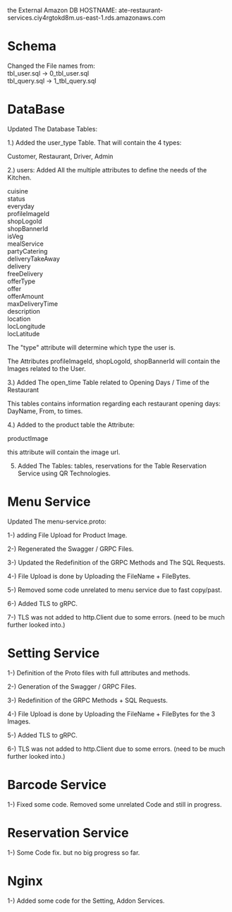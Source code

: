 the External Amazon DB HOSTNAME: ate-restaurant-services.ciy4rgtokd8m.us-east-1.rds.amazonaws.com

# Schema

Changed the File names from:    
tbl_user.sql -> 0_tbl_user.sql  
tbl_query.sql -> 1_tbl_query.sql

# DataBase

Updated The Database Tables:

1.) Added the user_type Table. That will contain the 4 types:

Customer, Restaurant, Driver, Admin

2.) users: Added All the multiple attributes to define the needs of the Kitchen.

cuisine          
status           
everyday        
profileImageId   
shopLogoId      
shopBannerId     
isVeg            
mealService      
partyCatering    
deliveryTakeAway    
delivery         
freeDelivery     
offerType        
offer            
offerAmount      
maxDeliveryTime  
description      
location         
locLongitude     
locLatitude

The "type" attribute will determine which type the user is.

The Attributes profileImageId, shopLogoId, shopBannerId will contain the Images related to the User.

3.) Added The open_time Table related to Opening Days / Time of the Restaurant

This tables contains information regarding each restaurant opening days:
DayName, From, to times.

4.) Added to the product table the Attribute:

productImage

this attribute will contain the image url.

5. Added The Tables: tables, reservations for the Table Reservation Service using QR Technologies.

# Menu Service

Updated The menu-service.proto:

1-) adding File Upload for Product Image.

2-) Regenerated the Swagger / GRPC Files.

3-) Updated the Redefinition of the GRPC Methods and The SQL Requests.

4-) File Upload is done by Uploading the FileName + FileBytes.

5-) Removed some code unrelated to menu service due to fast copy/past.

6-) Added TLS to gRPC.

7-) TLS was not added to http.Client due to some errors. (need to be much further looked into.)

# Setting Service

1-) Definition of the Proto files with full attributes and methods.

2-) Generation of the Swagger / GRPC Files.

3-) Redefinition of the GRPC Methods + SQL Requests.

4-) File Upload is done by Uploading the FileName + FileBytes for the 3 Images.

5-) Added TLS to gRPC.

6-) TLS was not added to http.Client due to some errors. (need to be much further looked into.)

# Barcode Service

1-) Fixed some code. Removed some unrelated Code and still in progress.

# Reservation Service

1-) Some Code fix. but no big progress so far.

# Nginx

1-) Added some code for the Setting, Addon Services.
